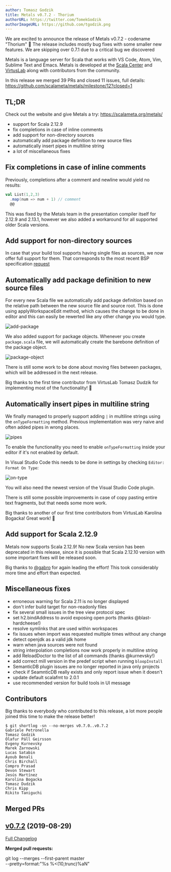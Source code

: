 ```yaml
---
author: Tomasz Godzik
title: Metals v0.7.2 - Thorium
authorURL: https://twitter.com/TomekGodzik
authorImageURL: https://github.com/tgodzik.png
---
```


We are excited to announce the release of Metals v0.7.2 - codename "Thorium" 🎉
The release includes mostly bug fixes with some smaller new features. We are
skipping over 0.7.1 due to a critical bug we discovered

Metals is a language server for Scala that works with VS Code, Atom, Vim,
Sublime Text and Emacs. Metals is developed at the
[Scala Center](https://scala.epfl.ch/) and [VirtusLab](https://virtuslab.com)
along with contributors from the community.

In this release we merged 39 PRs and closed 11 issues, full details:
https://github.com/scalameta/metals/milestone/12?closed=1

## TL;DR

Check out the website and give Metals a try: https://scalameta.org/metals/

- support for Scala 2.12.9
- fix completions in case of inline comments
- add support for non-directory sources
- automatically add package definition to new source files
- automatically insert pipes in multiline string
- a lot of miscellaneous fixes

## Fix completions in case of inline comments

Previously, completions after a comment and newline would yield no results:

```scala
val List(1,2,3)
  .map(num => num + 1) // comment
  @@
```

This was fixed by the Metals team in the presentation compiler itself for 2.12.9
and 2.13.1, however we also added a workaround for all supported older Scala
versions.

## Add support for non-directory sources

In case that your build tool supports having single files as sources, we now
offer full support for them. That corresponds to the most recent BSP
specification
[request](https://github.com/scalacenter/bsp/blob/master/docs/bsp.md#build-target-sources-request)

## Automatically add package definition to new source files

For every new Scala file we automatically add package definition based on the
relative path between the new source file and source root. This is done using
applyWorkspaceEdit method, which causes the change to be done in editor and this
can easily be rewerted like any other change you would type.

![add-package](https://i.imgur.com/6V9gHnM.gif)

We also added support for package objects. Whenever you create `package.scala`
file, we will automatically create the barebone definition of the package
object.

![package-object](https://i.imgur.com/CfF0cdE.gif)

There is still some work to be done about moving files between packages, which
will be addressed in the next release.

Big thanks to the first time contributor from VirtusLab Tomasz Dudzik for
implementing most of the functionality! 🎉

## Automatically insert pipes in multiline string

We finally managed to properly support adding `|` in multiline strings using the
`onTypeFormatting` method. Previous implementation was very naive and often
added pipes in wrong places.

![pipes](https://i.imgur.com/iXGYOf0.gif)

To enable the functionality you need to enable `onTypeFormatting` inside your
editor if it's not enabled by default.

In Visual Studio Code this needs to be done in settings by checking
`Editor: Format On Type`:

![on-type](https://i.imgur.com/4eVvSP5.gif)

You will also need the newest version of the Visual Studio Code plugin.

There is still some possible improvements in case of copy pasting entire text
fragments, but that needs some more work.

Big thanks to another of our first time contributors from VirtusLab Karolina
Bogacka! Great work! 🎉

## Add support for Scala 2.12.9

Metals now supports Scala 2.12.9! No new Scala version has been deprecated in
this release, since it is possible that Scala 2.12.10 version with some
important fixes will be released soon.

Big thanks to [@gabro](https://github.com/gabro) for again leading the effort!
This took considerably more time and effort than expected.

## Miscellaneous fixes

- erroneous warning for Scala 2.11 is no longer displayed
- don't infer build target for non-readonly files
- fix several small issues in the tree view protocol spec
- set h2.bindAddress to avoid exposing open ports (thanks @blast-hardcheese!)
- resolve symlinks that are used within workspaces
- fix issues when import was requested multiple times without any change
- detect openjdk as a valid jdk home
- warn when java sources were not found
- string interpolation completions now work properly in multiline string
- add ReloadDoctor to the list of all commands (thanks @kurnevsky!)
- add correct mill version in the predef script when running `bloopInstall`
- SemanticDB plugin issues are no longer reported in java only projects
- check if SeamnticDB really exists and only report issue when it doesn't
- update default scalafmt to 2.0.1
- use recommended version for build tools in UI message

## Contributors

Big thanks to everybody who contributed to this release, a lot more people
joined this time to make the release better!

```
$ git shortlog -sn --no-merges v0.7.0..v0.7.2
Gabriele Petronella
Tomasz Godzik
Ólafur Páll Geirsson
Evgeny Kurnevsky
Marek Żarnowski
Lucas Satabin
Ayoub Benali
Chris Birchall
Compro Prasad
Devon Stewart
Jesús Martínez
Karolina Bogacka
Tomasz Dudzik
Chris Kipp
Rikito Taniguchi
```

## Merged PRs

## [v0.7.2](https://github.com/scalameta/metals/tree/v0.7.2) (2019-08-29)

[Full Changelog](https://github.com/scalameta/metals/compare/v0.7.0...v0.7.2)

**Merged pull requests:**

git log --merges --first-parent master \
        --pretty=format:"%s %<(10,trunc)%aN"